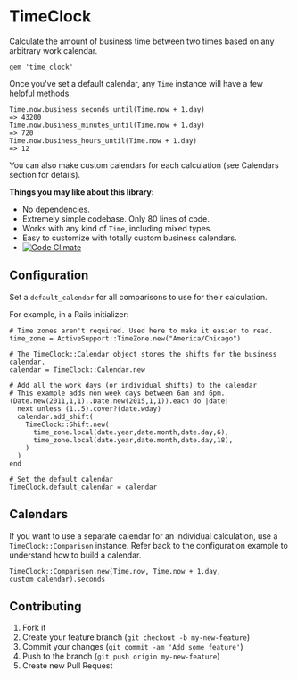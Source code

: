 # TimeClock

Calculate the amount of business time between two times based on any arbitrary work calendar.

    gem 'time_clock'

Once you've set a default calendar, any `Time` instance will have a few helpful methods.

    Time.now.business_seconds_until(Time.now + 1.day)
    => 43200
    Time.now.business_minutes_until(Time.now + 1.day)
    => 720
    Time.now.business_hours_until(Time.now + 1.day)
    => 12

You can also make custom calendars for each calculation (see Calendars section for details).

**Things you may like about this library:**

- No dependencies.
- Extremely simple codebase. Only 80 lines of code.
- Works with any kind of `Time`, including mixed types.
- Easy to customize with totally custom business calendars.
- [![Code Climate](https://codeclimate.com/repos/5214185789af7e04ce021d7b/badges/ebf8537627c6cc30178c/gpa.png)](https://codeclimate.com/repos/5214185789af7e04ce021d7b/feed)

## Configuration

Set a `default_calendar` for all comparisons to use for their calculation.

For example, in a Rails initializer:

    # Time zones aren't required. Used here to make it easier to read.
    time_zone = ActiveSupport::TimeZone.new("America/Chicago")

    # The TimeClock::Calendar object stores the shifts for the business calendar.
    calendar = TimeClock::Calendar.new

    # Add all the work days (or individual shifts) to the calendar
    # This example adds non week days between 6am and 6pm.
    (Date.new(2011,1,1)..Date.new(2015,1,1)).each do |date|
      next unless (1..5).cover?(date.wday)
      calendar.add_shift(
        TimeClock::Shift.new(
          time_zone.local(date.year,date.month,date.day,6),
          time_zone.local(date.year,date.month,date.day,18),
        )
      )
    end

    # Set the default calendar
    TimeClock.default_calendar = calendar

## Calendars

If you want to use a separate calendar for an individual calculation, use a `TimeClock::Comparison` instance. Refer back to the configuration example to understand how to build a calendar.

    TimeClock::Comparison.new(Time.now, Time.now + 1.day, custom_calendar).seconds

## Contributing

1. Fork it
2. Create your feature branch (`git checkout -b my-new-feature`)
3. Commit your changes (`git commit -am 'Add some feature'`)
4. Push to the branch (`git push origin my-new-feature`)
5. Create new Pull Request
